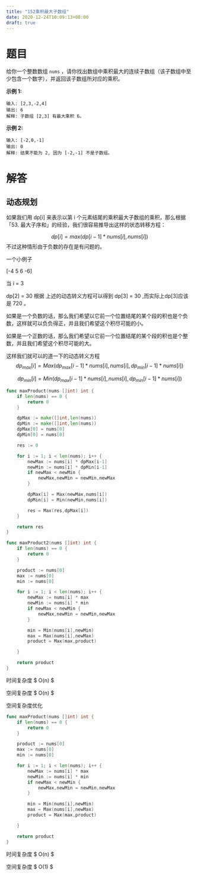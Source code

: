 ```yaml
---
title: "152乘积最大子数组"
date: 2020-12-24T10:09:13+08:00
draft: true
---
```




# 题目

给你一个整数数组 `nums` ，请你找出数组中乘积最大的连续子数组（该子数组中至少包含一个数字），并返回该子数组所对应的乘积。

 

**示例 1:**

```
输入: [2,3,-2,4]
输出: 6
解释: 子数组 [2,3] 有最大乘积 6。
```

**示例 2:**

```
输入: [-2,0,-1]
输出: 0
解释: 结果不能为 2, 因为 [-2,-1] 不是子数组。
```



# 解答



## 动态规划

如果我们用 dp[i] 来表示以第 i 个元素结尾的乘积最大子数组的乘积，那么根据「53. 最大子序和」的经验，我们很容易推导出这样的状态转移方程：

$$
dp[i] = max(dp[i-1] * nums[i],nums[i])
$$
不过这种情形由于负数的存在是有问题的。

一个小例子

[-4 5 6 -6]



当 i = 3 

dp[2] = 30 根据 上述的动态转义方程可以得到 dp[3] = 30 ,而实际上dp[3]应该是  720 。



如果是一个负数的话，那么我们希望以它前一个位置结尾的某个段的积也是个负数，这样就可以负负得正，并且我们希望这个积尽可能的小。

如果是一个正数的话，那么我们希望以它前一个位置结尾的某个段的积也是个整数，并且我们希望这个积尽可能的大。

这样我们就可以的道一下的动态转义方程
$$
dp_{max}[i] = Max(dp_{max}[i-1] * nums[i],nums[i],dp_{min}[i-1] * nums[i])
$$


$$
dp_{min}[i] = Min(dp_{max}[i-1] * nums[i],nums[i],dp_{min}[i-1] * nums[i])
$$





```go
func maxProduct(nums []int) int {
	if len(nums) == 0 {
		return 0
	}

	dpMax := make([]int,len(nums))
	dpMin := make([]int,len(nums))
	dpMax[0] = nums[0]
	dpMin[0] = nums[0]

	res := 0

	for i := 1; i < len(nums); i++ {
		newMax := nums[i] * dpMax[i-1]
		newMin := nums[i] * dpMin[i-1]
		if newMax < newMin {
			newMax,newMin = newMin,newMax
		}

		dpMax[i] = Max(newMax,nums[i])
		dpMin[i] = Min(newMin,nums[i])

		res = Max(res,dpMax[i])
	}

	return res
}

func maxProduct2(nums []int) int {
	if len(nums) == 0 {
		return 0
	}

	product := nums[0]
	max := nums[0]
	min := nums[0]

	for i := 1; i < len(nums); i++ {
		newMax := nums[i] * max
		newMin := nums[i] * min
		if newMax < newMin {
			newMax,newMin = newMin,newMax
		}

		min = Min(nums[i],newMin)
		max = Max(nums[i],newMax)
		product = Max(max,product)

	}

	return product
}

```

时间复杂度 $ O(n) $

空间复杂度 $ O(n) $



空间复杂度优化

```go
func maxProduct(nums []int) int {
	if len(nums) == 0 {
		return 0
	}

	product := nums[0]
	max := nums[0]
	min := nums[0]

	for i := 1; i < len(nums); i++ {
		newMax := nums[i] * max
		newMin := nums[i] * min
		if newMax < newMin {
			newMax,newMin = newMin,newMax
		}

		min = Min(nums[i],newMin)
		max = Max(nums[i],newMax)
		product = Max(max,product)

	}

	return product
}
```



时间复杂度 $ O(n) $

空间复杂度 $ O(1) $